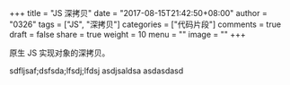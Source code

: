 +++
title = "JS 深拷贝"
date = "2017-08-15T21:42:50+08:00"
author = "0326"
tags = ["JS", "深拷贝"]
categories = ["代码片段"]
comments = true
draft = false
share = true
weight = 10
menu = ""
image = ""
+++

原生 JS 实现对象的深拷贝。

<!--more-->

sdfljsaf;dsfsda;lfsdj;lfdsj
asdjsaldsa
asdasdasd
